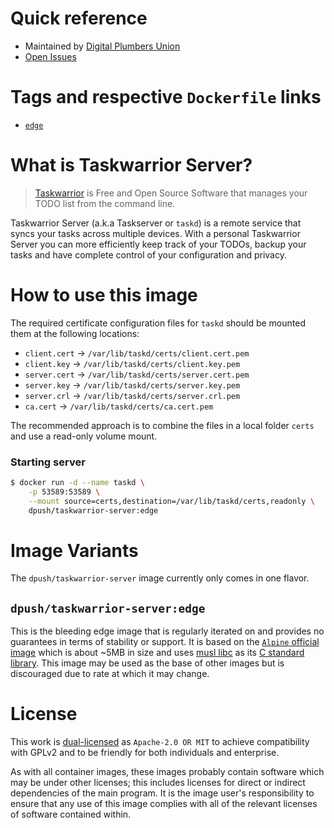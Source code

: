 # Quick reference

- Maintained by [Digital Plumbers Union]
- [Open Issues]

# Tags and respective `Dockerfile` links

- [`edge`]

# What is Taskwarrior Server?

> [Taskwarrior] is Free and Open Source Software that manages your TODO list from the command line.

Taskwarrior Server (a.k.a Taskserver or `taskd`) is a remote service that syncs your tasks across multiple devices. With
a personal Taskwarrior Server you can more efficiently keep track of your TODOs, backup your tasks and have complete
control of your configuration and privacy.

# How to use this image

The required certificate configuration files for `taskd` should be mounted them at the following locations:

- `client.cert` → `/var/lib/taskd/certs/client.cert.pem`
- `client.key` → `/var/lib/taskd/certs/client.key.pem`
- `server.cert` → `/var/lib/taskd/certs/server.cert.pem`
- `server.key` → `/var/lib/taskd/certs/server.key.pem`
- `server.crl` → `/var/lib/taskd/certs/server.crl.pem`
- `ca.cert` → `/var/lib/taskd/certs/ca.cert.pem`

The recommended approach is to combine the files in a local folder `certs` and use a read-only volume mount.

### Starting server

``` sh
$ docker run -d --name taskd \
    -p 53589:53589 \
    --mount source=certs,destination=/var/lib/taskd/certs,readonly \
    dpush/taskwarrior-server:edge
```

# Image Variants

The `dpush/taskwarrior-server` image currently only comes in one flavor.

## `dpush/taskwarrior-server:edge`

This is the bleeding edge image that is regularly iterated on and provides no guarantees in terms of stability or
support. It is based on the [`Alpine` official image] which is about ~5MB in size and uses [musl libc] as its [C
standard library]. This image may be used as the base of other images but is discouraged due to rate at which it may
change.

# License

This work is [dual-licensed] as `Apache-2.0 OR MIT` to achieve compatibility with GPLv2 and to be friendly for both
individuals and enterprise.

As with all container images, these images probably contain software which may be under other licenses; this includes
licenses for direct or indirect dependencies of the main program. It is the image user's responsibility to ensure that
any use of this image complies with all of the relevant licenses of software contained within.

[Digital Plumbers Union]:https://github.com/digital-plumbers-union
[Open Issues]:https://github.com/digital-plumbers-union/taskwarrior-operator/issues
[Taskwarrior]:https://taskwarrior.org
[dual-licensed]:https://github.com/digital-plumbers-union/taskwarrior-operator/blob/master/LICENSE
[`edge`]:https://github.com/digital-plumbers/digital-plumbers-union/taskwarrior-server/blob/master/docker-images/taskwarrior-server/Dockerfile
[`Alpine` official image]:https://hub.docker.com/_/alpine 
[musl libc]:https://musl.libc.org
[C standard library]:https://www.etalabs.net/compare_libcs.html
